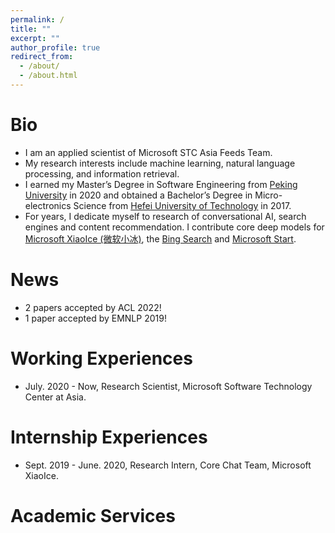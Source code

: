 ```yaml
---
permalink: /
title: ""
excerpt: ""
author_profile: true
redirect_from: 
  - /about/
  - /about.html
---
```


# Bio
* I am an applied scientist of Microsoft STC Asia Feeds Team.
* My research interests include machine learning, natural language processing, and information retrieval.
* I earned my Master’s Degree in Software Engineering from [Peking University](https://www.pku.edu.cn/) in 2020 and obtained a Bachelor’s Degree in Micro-electronics Science from [Hefei University of Technology](https://www.hfut.edu.cn/) in 2017.
* For years, I dedicate myself to research of conversational AI, search engines and content recommendation.  I contribute core deep models for [Microsoft XiaoIce (微软小冰)](https://www.xiaoice.com/), the [Bing Search](https://www.bing.com/?scope=web&mkt=en-US) and [Microsoft Start](https://www.msn.com/en-us/feed). 



# News
* 2 papers accepted by ACL 2022!
* 1 paper accepted by EMNLP 2019!

# Working Experiences
* July. 2020 - Now, Research Scientist, Microsoft Software Technology Center at Asia.

# Internship Experiences
* Sept. 2019 - June. 2020, Research Intern, Core Chat Team, Microsoft XiaoIce.

# Academic Services



